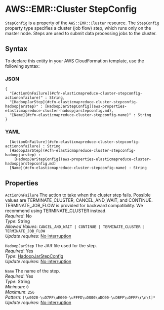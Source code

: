 # AWS::EMR::Cluster StepConfig<a name="aws-properties-elasticmapreduce-cluster-stepconfig"></a>

`StepConfig` is a property of the `AWS::EMR::Cluster` resource\. The `StepConfig` property type specifies a cluster \(job flow\) step, which runs only on the master node\. Steps are used to submit data processing jobs to the cluster\.

## Syntax<a name="aws-properties-elasticmapreduce-cluster-stepconfig-syntax"></a>

To declare this entity in your AWS CloudFormation template, use the following syntax:

### JSON<a name="aws-properties-elasticmapreduce-cluster-stepconfig-syntax.json"></a>

```
{
  "[ActionOnFailure](#cfn-elasticmapreduce-cluster-stepconfig-actiononfailure)" : String,
  "[HadoopJarStep](#cfn-elasticmapreduce-cluster-stepconfig-hadoopjarstep)" : [HadoopJarStepConfig](aws-properties-elasticmapreduce-cluster-hadoopjarstepconfig.md),
  "[Name](#cfn-elasticmapreduce-cluster-stepconfig-name)" : String
}
```

### YAML<a name="aws-properties-elasticmapreduce-cluster-stepconfig-syntax.yaml"></a>

```
﻿  [ActionOnFailure](#cfn-elasticmapreduce-cluster-stepconfig-actiononfailure) : String
﻿  [HadoopJarStep](#cfn-elasticmapreduce-cluster-stepconfig-hadoopjarstep) : 
    [HadoopJarStepConfig](aws-properties-elasticmapreduce-cluster-hadoopjarstepconfig.md)
﻿  [Name](#cfn-elasticmapreduce-cluster-stepconfig-name) : String
```

## Properties<a name="aws-properties-elasticmapreduce-cluster-stepconfig-properties"></a>

`ActionOnFailure`  <a name="cfn-elasticmapreduce-cluster-stepconfig-actiononfailure"></a>
The action to take when the cluster step fails\. Possible values are TERMINATE\_CLUSTER, CANCEL\_AND\_WAIT, and CONTINUE\. TERMINATE\_JOB\_FLOW is provided for backward compatibility\. We recommend using TERMINATE\_CLUSTER instead\.  
*Required*: No  
*Type*: String  
*Allowed Values*: `CANCEL_AND_WAIT | CONTINUE | TERMINATE_CLUSTER | TERMINATE_JOB_FLOW`  
*Update requires*: [No interruption](https://docs.aws.amazon.com/AWSCloudFormation/latest/UserGuide/using-cfn-updating-stacks-update-behaviors.html#update-no-interrupt)

`HadoopJarStep`  <a name="cfn-elasticmapreduce-cluster-stepconfig-hadoopjarstep"></a>
The JAR file used for the step\.  
*Required*: Yes  
*Type*: [HadoopJarStepConfig](aws-properties-elasticmapreduce-cluster-hadoopjarstepconfig.md)  
*Update requires*: [No interruption](https://docs.aws.amazon.com/AWSCloudFormation/latest/UserGuide/using-cfn-updating-stacks-update-behaviors.html#update-no-interrupt)

`Name`  <a name="cfn-elasticmapreduce-cluster-stepconfig-name"></a>
The name of the step\.  
*Required*: Yes  
*Type*: String  
*Minimum*: `0`  
*Maximum*: `256`  
*Pattern*: `[\u0020-\uD7FF\uE000-\uFFFD\uD800\uDC00-\uDBFF\uDFFF\r\n\t]*`  
*Update requires*: [No interruption](https://docs.aws.amazon.com/AWSCloudFormation/latest/UserGuide/using-cfn-updating-stacks-update-behaviors.html#update-no-interrupt)